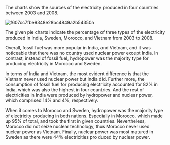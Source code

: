 The charts show the sources of the electricity produced in four countries between 2003 and 2008.

 ![f607cc7fbe9348e28bc4849a2b54350a](https://daxue-oss.koocdn.com/upload/ti/sardine/2577000-2578000/2577283/f607cc7fbe9348e28bc4849a2b54350a.png)

The given pie charts indicate the percentage of three types of the electricity produced in India, Sweden, Morocco, and Vietnam from 2003 to 2008.

Overall, fossil fuel was more popular in India, and Vietnam, and it was noticeable that there was no country used nuclear power except India. In contrast, instead of fossil fuel, hydropower was the majority type for producing electricity in Morocco and Sweden.

In terms of India and Vietnam, the most evident difference is that the Vietnam never used nuclear power but India did. Further more, the consumption of fossil fuel for producing electricity accounted for 82% in India, which was also the highest in four countries. And the rest of electricities in India were produced by hydropower and nuclear power, which comprised 14% and 4%, respectively.

When it comes to Morocco and Sweden, hydropower was the majority type of electricity producing in both nations. Especially in Morocco, which made up 95% of total, and took the first in given countries. Nevertheless, Morocco did not seize nuclear technology, thus Morocco never used nuclear power as Vietnam. Finally, nuclear power was most matured in Sweden as there were 44% electricities pro duced by nuclear power.